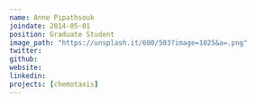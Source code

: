 ```yaml
---
name: Anne Pipathsouk
joindate: 2014-05-01
position: Graduate Student
image_path: "https://unsplash.it/600/503?image=1025&a=.png"
twitter:
github:
website:
linkedin:
projects: [chemotaxis]
---
```

